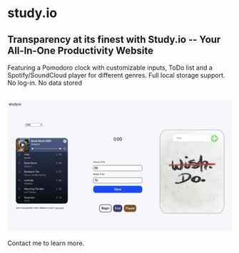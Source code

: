 # study.io
<h2> Transparency at its finest with Study.io -- Your All-In-One Productivity Website</h2> 

<p>Featuring a Pomodoro clock with customizable inputs, ToDo list and a Spotify/SoundCloud player for different genres. Full local storage support. No log-in. No data stored </p>
<br>
<img src="/other/preview.png" />

Contact me to learn more.
